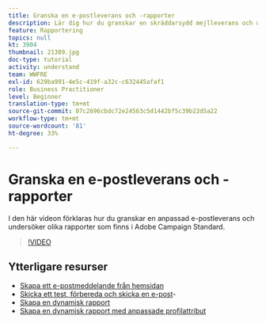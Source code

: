 ```yaml
---
title: Granska en e-postleverans och -rapporter
description: Lär dig hur du granskar en skräddarsydd mejlleverans och utforskar olika rapporter som finns i Adobe Campaign Standard.
feature: Rapportering
topics: null
kt: 3904
thumbnail: 21389.jpg
doc-type: tutorial
activity: understand
team: WWFRE
exl-id: 629ba991-4e5c-419f-a32c-c632445afaf1
role: Business Practitioner
level: Beginner
translation-type: tm+mt
source-git-commit: 07c2696cbdc72e24563c5d1442bf5c39b22d5a22
workflow-type: tm+mt
source-wordcount: '81'
ht-degree: 33%

---
```


# Granska en e-postleverans och -rapporter

I den här videon förklaras hur du granskar en anpassad e-postleverans och undersöker olika rapporter som finns i Adobe Campaign Standard.

>[!VIDEO](https://video.tv.adobe.com/v/21389?quality=12)

## Ytterligare resurser

* [Skapa ett e-postmeddelande från hemsidan](/help/communication-channels/email/create-email-from-homepage.md)
* [Skicka ett test, förbereda och skicka en e-post](/help/communication-channels/email/sending-test-preparing-sending-email.md)-
* [Skapa en dynamisk rapport](/help/reporting/creating-a-dynamic-report.md)
* [Skapa en dynamisk rapport med anpassade profilattribut](/help/reporting/custom-profile-attributes-dynamic-reports.md)

